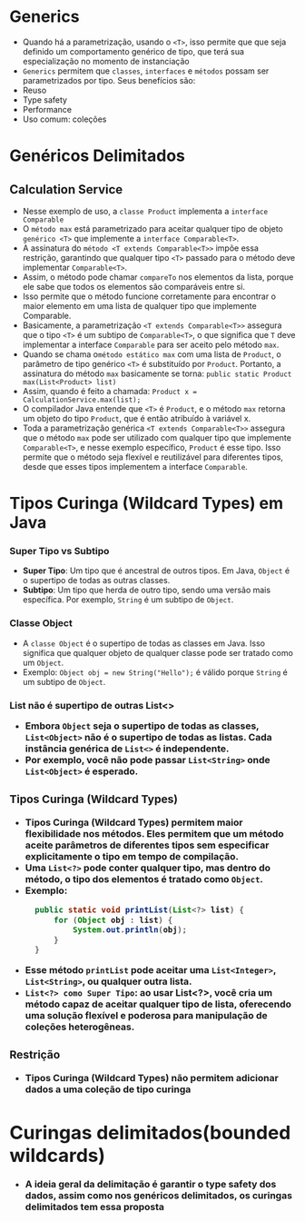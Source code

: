 # Generics
- Quando há a parametrização, usando o `<T>`, isso permite que que seja definido um comportamento genérico de tipo, que terá 
sua especialização no momento de instanciação
- `Generics` permitem que `classes`, `interfaces` e `métodos` possam ser
parametrizados por tipo. Seus benefícios são:
- Reuso
- Type safety
- Performance
- Uso comum: coleções

# Genéricos Delimitados
## Calculation Service
- Nesse exemplo de uso, a `classe Product` implementa a `interface Comparable`
- O `método max` está parametrizado para aceitar qualquer tipo de objeto `genérico <T>` que implemente a `interface Comparable<T>`. 
- A assinatura do `método <T extends Comparable<T>>` impõe essa restrição, garantindo que qualquer tipo `<T>` passado para o método deve implementar `Comparable<T>`.
- Assim, o método pode chamar `compareTo` nos elementos da lista, porque ele sabe que todos os elementos são comparáveis entre si. 
- Isso permite que o método funcione corretamente para encontrar o maior elemento em uma lista de qualquer tipo que implemente Comparable.
- Basicamente, a parametrização `<T extends Comparable<T>>` assegura que o tipo `<T>` é um subtipo de `Comparable<T>`, o que significa que `T` deve implementar a interface `Comparable` para ser aceito pelo método `max`. 
- Quando se chama o`método estático max` com uma lista de `Product`, o parâmetro de tipo genérico `<T>` é substituído por `Product`. Portanto, a assinatura do método `max` basicamente se torna:
`public static Product max(List<Product> list)`
- Assim, quando é feito a chamada:
`Product x = CalculationService.max(list);`
- O compilador Java entende que `<T>` é `Product`, e o método `max` retorna um objeto do tipo `Product`, que é então atribuído à variável x.
- Toda a parametrização genérica `<T extends Comparable<T>>` assegura que o método `max` pode ser utilizado com qualquer tipo que implemente `Comparable<T>`, e nesse exemplo específico, `Product` é esse tipo. Isso permite que o método seja flexível e reutilizável para diferentes tipos, desde que esses tipos implementem a interface `Comparable`.

# Tipos Curinga (Wildcard Types) em Java

### Super Tipo vs Subtipo
- **Super Tipo**: Um tipo que é ancestral de outros tipos. Em Java, `Object` é o supertipo de todas as outras classes.
- **Subtipo**: Um tipo que herda de outro tipo, sendo uma versão mais específica. Por exemplo, `String` é um subtipo de `Object`.
### Classe Object
- A `classe Object` é o supertipo de todas as classes em Java. Isso significa que qualquer objeto de qualquer classe pode ser tratado como um `Object`.
- Exemplo: `Object obj = new String("Hello");` é válido porque `String` é um subtipo de `Object`.
### List<Object> não é supertipo de outras List<>
- Embora `Object` seja o supertipo de todas as classes, `List<Object>` não é o supertipo de todas as listas. Cada instância genérica de `List<>` é independente.
- Por exemplo, você não pode passar `List<String>` onde `List<Object>` é esperado.
### Tipos Curinga (Wildcard Types)
- **Tipos Curinga (Wildcard Types)** permitem maior flexibilidade nos métodos. Eles permitem que um método aceite parâmetros de diferentes tipos sem especificar explicitamente o tipo em tempo de compilação.
- Uma `List<?>` pode conter qualquer tipo, mas dentro do método, o tipo dos elementos é tratado como `Object`.
- Exemplo:
  ```java
	public static void printList(List<?> list) {
		for (Object obj : list) {
			System.out.println(obj);
		}
	}
- Esse método `printList` pode aceitar uma `List<Integer>`, `List<String>`, ou qualquer outra lista.
- `List<?> como Super Tipo`: ao usar List<?>, você cria um método capaz de aceitar qualquer tipo de lista, oferecendo uma solução flexível e poderosa para manipulação de coleções heterogêneas.

### Restrição 
- **Tipos Curinga (Wildcard Types)** não permitem adicionar dados a uma coleção de tipo curinga

# Curingas delimitados(bounded wildcards)

- A ideia geral da delimitação é garantir o type safety dos dados, assim como nos genéricos delimitados, os curingas delimitados tem essa proposta